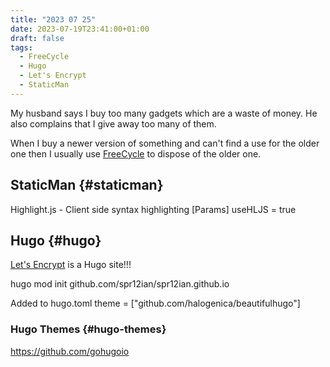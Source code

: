 ```yaml
---
title: "2023 07 25"
date: 2023-07-19T23:41:00+01:00
draft: false
tags:
  - FreeCycle
  - Hugo
  - Let's Encrypt
  - StaticMan
---
```


My husband says I buy too many gadgets which are a waste of money. He also complains that I give away too many of them.

When I buy a newer version of something and can't find a use for the older one then I usually use [FreeCycle](https://www.freecycle.org/) to dispose of the older one.

## StaticMan {#staticman}

Highlight.js - Client side syntax highlighting 
[Params]
    useHLJS = true

## Hugo {#hugo}

[Let's Encrypt](https://letsencrypt.org/) is a Hugo site!!!

hugo mod init github.com/spr12ian/spr12ian.github.io

Added to hugo.toml
theme = ["github.com/halogenica/beautifulhugo"]

### Hugo Themes {#hugo-themes}

https://github.com/gohugoio

